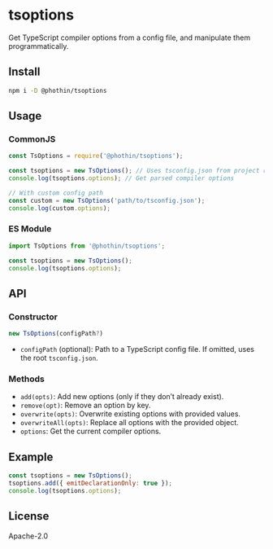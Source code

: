 
# tsoptions

Get TypeScript compiler options from a config file, and manipulate them programmatically.

## Install

```bash
npm i -D @phothin/tsoptions
```

## Usage

### CommonJS

```js
const TsOptions = require('@phothin/tsoptions');

const tsoptions = new TsOptions(); // Uses tsconfig.json from project root
console.log(tsoptions.options); // Get parsed compiler options

// With custom config path
const custom = new TsOptions('path/to/tsconfig.json');
console.log(custom.options);
```

### ES Module

```js
import TsOptions from '@phothin/tsoptions';

const tsoptions = new TsOptions();
console.log(tsoptions.options);
```

## API

### Constructor

```js
new TsOptions(configPath?)
```

- `configPath` (optional): Path to a TypeScript config file. If omitted, uses the root `tsconfig.json`.

### Methods

- `add(opts)`: Add new options (only if they don’t already exist).
- `remove(opt)`: Remove an option by key.
- `overwrite(opts)`: Overwrite existing options with provided values.
- `overwriteAll(opts)`: Replace all options with the provided object.
- `options`: Get the current compiler options.

## Example

```js
const tsoptions = new TsOptions();
tsoptions.add({ emitDeclarationOnly: true });
console.log(tsoptions.options);
```

## License

Apache-2.0
